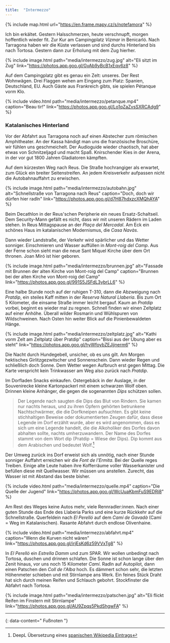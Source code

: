 ```yaml
---
title:  "Intermezzo"
---
```


{% include map.html url="https://en.frame.mapy.cz/s/notefamora" %}

Ich bin erkältet.
Gestern Halsschmerzen, heute verschnupft, morgen hoffentlich wieder fit.
Zur Kur am Campingplatz *Vizmar* in Benicarló.
Nach Tarragona haben wir die Küste verlassen und sind durchs Hinterland bis nach Tortosa.
Gestern dann zur Erholung mit dem Zug hierher.

{% include image.html path="media/intermezzo/zug.jpg" alt="Eli sitzt im Zug" link="https://photos.app.goo.gl/GvAb9yBcB1xEqv6z8" %}

Auf dem Campingplatz gibt es genau ein Zelt: unseres.
Der Rest Wohnwägen.
Drei Flaggen wehen am Eingang zum Platz: Spanien, Deutschland, EU.
Auch Gäste aus Frankreich gibts, sie spielen Pétanque vorm Klo.

{% include video.html path="media/intermezzo/petanque.mp4" caption="Beau tir!" link="https://photos.app.goo.gl/Lo1qZaZvsSXRCAdg9" %}

### Katalanisches Hinterland ###

Vor der Abfahrt aus Tarragona noch auf einen Abstecher zum römischen Amphitheater.
An der Kassa händigt man uns die französische Broschüre, wir fühlen uns geschmeichelt.
Der Audioguide wieder chaotisch, hat aber etwas von Schnitzeljagd und macht Spaß.
Knirschender Kies in der Arena, in der vor gut 1800 Jahren Gladiatoren kämpften.

Auf dem kürzesten Weg nach Reus.
Die Straße hochrangiger als erwartet, zum Glück ein breiter Seitenstreifen.
An jedem Kreisverkehr aufpassen nicht die Autobahnauffahrt zu erwischen.

{% include image.html path="media/intermezzo/autobahn.jpg" alt="Schnellstraße von Tarragona nach Reus" caption="Doch, doch wir dürfen hier radln" link="https://photos.app.goo.gl/d7H87hdxzcXMQhAYA" %}

Beim Decathlon in der Reus'schen Peripherie ein neues Ersatz-Schaltseil.
Dem Security-Mann gefällt es nicht, dass wir mit unseren Rädern im Laden stehen.
In Reus Mittagspause an der *Plaça del Mercadal*.
Am Eck ein schönes Haus im katalanischen Modernismus, die *Casa Navàs*.

Dann wieder Landstraße, der Verkehr wird spärlicher und das Wetter sonniger.
Einschmieren und Wasser auffüllen in *Mont-roig del Camp*.
Aus der Ferne schon sieht man die neue Sant Miquel Kirche über dem Ort thronen.
Joan Miró ist hier geboren.

{% include image.html path="media/intermezzo/brunnen.jpg" alt="Fassade mit Brunnen der alten Kirche von Mont-roig del Camp" caption="Brunnen bei der alten Kirche von Mont-roig del Camp" link="https://photos.app.goo.gl/991S5JSFdL3ybrLL6" %}

Eine halbe Stunde noch auf der ruhigen T-310, dann die Abzweigung nach *Pratdip*, ein steiles Kaff mitten in der *Reserva Natural Llaberia*.
Bis zum Ort 5 Kilometer, die einsame Straße immer leicht bergauf.
Kaum an *Pratdip* vorbei, beginnt es wieder mal zu regnen.
Schnell finden wir einen Zeltplatz auf einer Anhöhe.
Überall wilder Rosmarin und Wühlspuren von Wildschweinen.
Nach Osten hin weiter Blick auf die Pinienbewaldeten Hänge.

{% include image.html path="media/intermezzo/zeltplatz.jpg" alt="Kathi vorm Zelt am Zeltplatz über Pratdip" caption="Bissi aus der Übung aber es steht" link="https://photos.app.goo.gl/hyWfoybZEJjjnerm6" %}

Die Nacht durch Hundegebell, unsicher, ob es uns gilt.
Am Morgen hektisches Girlitzgezwitscher und Sonnenschein.
Dann wieder Regen und schließlich doch Sonne.
Dem Wetter wegen Aufbruch erst gegen Mittag.
Die Karte verspricht kein Trinkwasser am Weg also zurück nach *Pratdip*.

Im Dorfladen Snacks einkaufen.
Ostergebäck in der Auslage, in der Souvenirecke kleine Kartonpackerl mit einem schwarzen Wolf oben.
Drinnen kleine Anhänger, die gegen die sogenannten *Dips* schützen sollen.

>Der Legende nach saugten die Dips das Blut von Rindern. Sie kamen nur nachts heraus, und zu ihren Opfern gehörten betrunkene Nachtschwärmer, die die Dorfkneipen aufsuchten. Es gibt keine stichhaltigen Beweise oder dokumentierten Zeugen dafür, dass diese Legende im Dorf erzählt wurde, aber es wird angenommen, dass es sich um eine Legende handelt, die die Alkoholiker des Dorfes davon abhalten sollte, nachts umherzuwandern. Der Name des Dorfes stammt von dem Wort dip (Pratdip = Wiese der Dips). Dip kommt aus dem Arabischen und bedeutet Wolf.[^1]

Der Umweg zurück ins Dorf erweist sich als unnötig, nach einer Stunde sonniger Auffahrt erreichen wir die *Font de l'Ermita*.
Bei der Quelle reges Treiben.
Einige alte Leute haben ihre Kofferräume voller Wasserkanister und befüllen diese mit Quellwasser.
Wir müssen uns anstellen.
Zurecht, das Wasser ist mit Abstand das beste bisher.

{% include video.html path="media/intermezzo/quelle.mp4" caption="Die Quelle der Jugend" link="https://photos.app.goo.gl/WcUuaKbmFuS9EDRi8" %}

Am Rest des Weges keine Autos mehr, viele Rennradler:innen.
Nach einer guten Stunde das Ende des Llaberia Parks und eine kurze Rückkehr auf die Schnellstraße.
Querfeldein nach *El Perelló* auf dem *Camí de Gavadà* (Camí = Weg im Katalanischen).
Rasante Abfahrt durch endlose Olivenhaine.

{% include video.html path="media/intermezzo/abfahrt.mp4" caption="Wenn die Kurven nicht wären" link="https://photos.app.goo.gl/irjEsKd6z59VVxTg8" %}

In *El Perelló* ein *Estrella Damm* und zum SPAR.
Wir wollen unbedingt nach Tortosa, duschen und drinnen schlafen.
Die Sonne ist schon lange über den Zenit hinaus, vor uns noch 15 Kilometer *Camí*.
Radln auf Autopilot, dann einen Patschen den *Coll de l'Alba* hoch.
Es dämmert schon sehr, die letzten Höhenmeter schieben und mit Stirnlampe ans Werk.
Ein feines Stück Draht hat sich durch meinen Reifen und Schlauch gebohrt.
Stockfinster die Abfahrt nach Tortosa.

{% include image.html path="media/intermezzo/patschen.jpg" alt="Eli flickt Reifen im Finstern mit Stirnlampe" link="https://photos.app.goo.gl/AU9Zpqs5PkdShgwFA" %}

---
{: data-content=" Fußnoten "}

[^1]: DeepL Übersetzung eines [spanischen Wikipedia Eintrags](https://es.wikipedia.org/wiki/Dip_(mitología))
